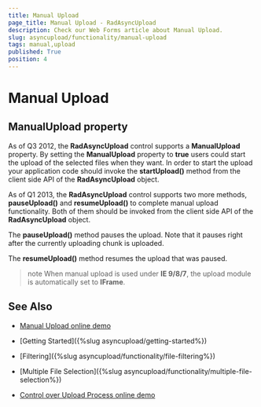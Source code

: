 ```yaml
---
title: Manual Upload
page_title: Manual Upload - RadAsyncUpload
description: Check our Web Forms article about Manual Upload.
slug: asyncupload/functionality/manual-upload
tags: manual,upload
published: True
position: 4
---
```


# Manual Upload



## ManualUpload property

As of Q3 2012, the **RadAsyncUpload** control supports a **ManualUpload** property. By setting the **ManualUpload** property to **true** users could start the upload of the selected files when they want. In order to start the upload your application code should invoke the **startUpload()** method from the client side API of the **RadAsyncUpload** object.

As of Q1 2013, the **RadAsyncUpload** control supports two more methods, **pauseUpload()** and **resumeUpload()** to complete manual upload functionality. Both of them should be invoked from the client side API of the **RadAsyncUpload** object.

The **pauseUpload()** method pauses the upload. Note that it pauses right after the currently uploading chunk is uploaded.

The **resumeUpload()** method resumes the upload that was paused.

>note When manual upload is used under **IE 9/8/7**, the upload module is automatically set to **IFrame**.
>


## See Also

* [Manual Upload online demo](https://demos.telerik.com/aspnet-ajax/asyncupload/examples/manualupload/defaultcs.aspx)

* [Getting Started]({%slug asyncupload/getting-started%})

* [Filtering]({%slug asyncupload/functionality/file-filtering%})

* [Multiple File Selection]({%slug asyncupload/functionality/multiple-file-selection%})

* [Control over Upload Process online demo](https://demos.telerik.com/aspnet-ajax/asyncupload/examples/manualupload/defaultcs.aspx)

